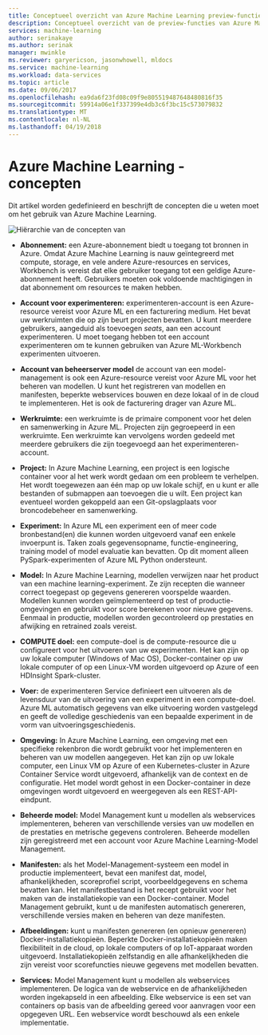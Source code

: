 ```yaml
---
title: Conceptueel overzicht van Azure Machine Learning preview-functies | Microsoft Docs
description: Conceptueel overzicht van de preview-functies van Azure Machine Learning, zoals abonnementen, accounts, -werkruimten, projecten, enz.
services: machine-learning
author: serinakaye
ms.author: serinak
manager: mwinkle
ms.reviewer: garyericson, jasonwhowell, mldocs
ms.service: machine-learning
ms.workload: data-services
ms.topic: article
ms.date: 09/06/2017
ms.openlocfilehash: ea9da6f23fd08c09f9e805519487648480816f35
ms.sourcegitcommit: 59914a06e1f337399e4db3c6f3bc15c573079832
ms.translationtype: MT
ms.contentlocale: nl-NL
ms.lasthandoff: 04/19/2018
---
```

# <a name="azure-machine-learning---concepts"></a>Azure Machine Learning - concepten

Dit artikel worden gedefinieerd en beschrijft de concepten die u weten moet om het gebruik van Azure Machine Learning. 

![Hiërarchie van de concepten van](media/overview-general-concepts/hierarchy.png)

- **Abonnement:** een Azure-abonnement biedt u toegang tot bronnen in Azure. Omdat Azure Machine Learning is nauw geïntegreerd met compute, storage, en vele andere Azure-resources en services, Workbench is vereist dat elke gebruiker toegang tot een geldige Azure-abonnement heeft. Gebruikers moeten ook voldoende machtigingen in dat abonnement om resources te maken hebben.


- **Account voor experimenteren:** experimenteren-account is een Azure-resource vereist voor Azure ML en een facturering medium. Het bevat uw werkruimten die op zijn beurt projecten bevatten. U kunt meerdere gebruikers, aangeduid als toevoegen _seats_, aan een account experimenteren. U moet toegang hebben tot een account experimenteren om te kunnen gebruiken van Azure ML-Workbench experimenten uitvoeren. 


- **Account van beheerserver model** de account van een model-management is ook een Azure-resource vereist voor Azure ML voor het beheren van modellen. U kunt het registreren van modellen en manifesten, beperkte webservices bouwen en deze lokaal of in de cloud te implementeren. Het is ook de facturering drager van Azure ML.


- **Werkruimte:** een werkruimte is de primaire component voor het delen en samenwerking in Azure ML. Projecten zijn gegroepeerd in een werkruimte. Een werkruimte kan vervolgens worden gedeeld met meerdere gebruikers die zijn toegevoegd aan het experimenteren-account.


- **Project:** In Azure Machine Learning, een project is een logische container voor al het werk wordt gedaan om een probleem te verhelpen. Het wordt toegewezen aan één map op uw lokale schijf, en u kunt er alle bestanden of submappen aan toevoegen die u wilt. Een project kan eventueel worden gekoppeld aan een Git-opslagplaats voor broncodebeheer en samenwerking.  

- **Experiment:** In Azure ML een experiment een of meer code bronbestand(en) die kunnen worden uitgevoerd vanaf een enkele invoerpunt is. Taken zoals gegevensopname, functie-engineering, training model of model evaluatie kan bevatten. Op dit moment alleen PySpark-experimenten of Azure ML Python ondersteunt.


- **Model:** In Azure Machine Learning, modellen verwijzen naar het product van een machine learning-experiment. Ze zijn recepten die wanneer correct toegepast op gegevens genereren voorspelde waarden. Modellen kunnen worden geïmplementeerd op test of productie-omgevingen en gebruikt voor score berekenen voor nieuwe gegevens. Eenmaal in productie, modellen worden gecontroleerd op prestaties en afwijking en retrained zoals vereist. 

- **COMPUTE doel:** een compute-doel is de compute-resource die u configureert voor het uitvoeren van uw experimenten. Het kan zijn op uw lokale computer (Windows of Mac OS), Docker-container op uw lokale computer of op een Linux-VM worden uitgevoerd op Azure of een HDInsight Spark-cluster.


- **Voer:** de experimenteren Service definieert een uitvoeren als de levensduur van de uitvoering van een experiment in een compute-doel. Azure ML automatisch gegevens van elke uitvoering worden vastgelegd en geeft de volledige geschiedenis van een bepaalde experiment in de vorm van uitvoeringsgeschiedenis.

- **Omgeving:** In Azure Machine Learning, een omgeving met een specifieke rekenbron die wordt gebruikt voor het implementeren en beheren van uw modellen aangegeven. Het kan zijn op uw lokale computer, een Linux VM op Azure of een Kubernetes-cluster in Azure Container Service wordt uitgevoerd, afhankelijk van de context en de configuratie. Het model wordt gehost in een Docker-container in deze omgevingen wordt uitgevoerd en weergegeven als een REST-API-eindpunt.


- **Beheerde model:** Model Management kunt u modellen als webservices implementeren, beheren van verschillende versies van uw modellen en de prestaties en metrische gegevens controleren. Beheerde modellen zijn geregistreerd met een account voor Azure Machine Learning-Model Management.

- **Manifesten:** als het Model-Management-systeem een model in productie implementeert, bevat een manifest dat, model, afhankelijkheden, scoreprofiel script, voorbeeldgegevens en schema bevatten kan. Het manifestbestand is het recept gebruikt voor het maken van de installatiekopie van een Docker-container. Model Management gebruikt, kunt u de manifesten automatisch genereren, verschillende versies maken en beheren van deze manifesten. 


- **Afbeeldingen:** kunt u manifesten genereren (en opnieuw genereren) Docker-installatiekopieën. Beperkte Docker-installatiekopieën maken flexibiliteit in de cloud, op lokale computers of op IoT-apparaat worden uitgevoerd. Installatiekopieën zelfstandig en alle afhankelijkheden die zijn vereist voor scorefuncties nieuwe gegevens met modellen bevatten. 

- **Services:** Model Management kunt u modellen als webservices implementeren. De logica van de webservice en de afhankelijkheden worden ingekapseld in een afbeelding. Elke webservice is een set van containers op basis van de afbeelding gereed voor aanvragen voor een opgegeven URL. Een webservice wordt beschouwd als een enkele implementatie.
